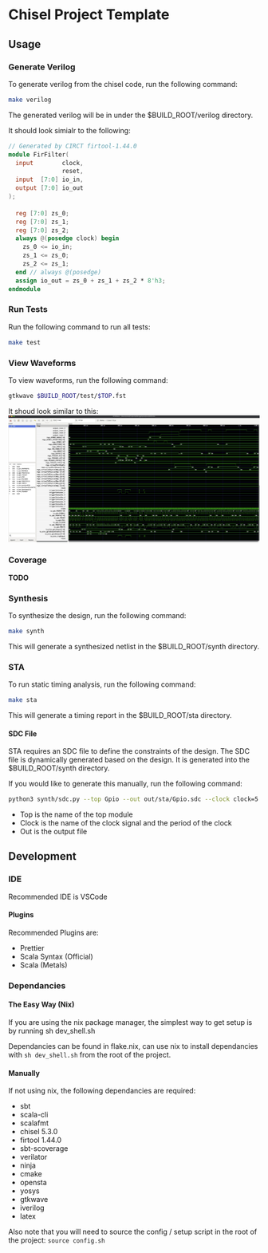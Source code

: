 # Chisel Project Template

## Usage

### Generate Verilog

To generate verilog from the chisel code, run the following command:

```bash
make verilog
```

The generated verilog will be in under the $BUILD_ROOT/verilog directory.

It should look simialr to the following:

```verilog
// Generated by CIRCT firtool-1.44.0
module FirFilter(
  input        clock,
               reset,
  input  [7:0] io_in,
  output [7:0] io_out
);

  reg [7:0] zs_0;
  reg [7:0] zs_1;
  reg [7:0] zs_2;
  always @(posedge clock) begin
    zs_0 <= io_in;
    zs_1 <= zs_0;
    zs_2 <= zs_1;
  end // always @(posedge)
  assign io_out = zs_0 + zs_1 + zs_2 * 8'h3;
endmodule
```

### Run Tests

Run the following command to run all tests:

```bash
make test
```

### View Waveforms

To view waveforms, run the following command:

```bash
gtkwave $BUILD_ROOT/test/$TOP.fst
```

It shoud look similar to this:
![Waveform](assets/gtkwave_gpio.png)

### Coverage

**TODO**

### Synthesis

To synthesize the design, run the following command:

```bash
make synth
```

This will generate a synthesized netlist in the $BUILD_ROOT/synth directory.

### STA

To run static timing analysis, run the following command:

```bash
make sta
```

This will generate a timing report in the $BUILD_ROOT/sta directory.

#### SDC File

STA requires an SDC file to define the constraints of the design. The SDC file is dynamically generated based on the design. It is generated into the $BUILD_ROOT/synth directory.

If you would like to generate this manually, run the following command:

```bash
python3 synth/sdc.py --top Gpio --out out/sta/Gpio.sdc --clock clock=5.0
```

- Top is the name of the top module
- Clock is the name of the clock signal and the period of the clock
- Out is the output file

## Development

### IDE

Recommended IDE is VSCode

#### Plugins

Recommended Plugins are:

- Prettier
- Scala Syntax (Official)
- Scala (Metals)

### Dependancies

#### The Easy Way (Nix)

If you are using the nix package manager, the simplest way to get setup is by running sh dev_shell.sh

Dependancies can be found in flake.nix, can use nix to install dependancies with `sh dev_shell.sh` from the root of the project.

#### Manually

If not using nix, the following dependancies are required:

- sbt
- scala-cli
- scalafmt
- chisel 5.3.0
- firtool 1.44.0
- sbt-scoverage
- verilator
- ninja
- cmake
- opensta
- yosys
- gtkwave
- iverilog
- latex

Also note that you will need to source the config / setup script in the root of the project: `source config.sh`
